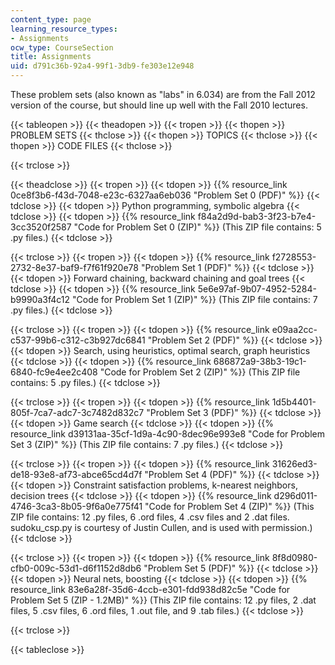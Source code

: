 ```yaml
---
content_type: page
learning_resource_types:
- Assignments
ocw_type: CourseSection
title: Assignments
uid: d791c36b-92a4-99f1-3db9-fe303e12e948
---
```


These problem sets (also known as "labs" in 6.034) are from the Fall 2012 version of the course, but should line up well with the Fall 2010 lectures.

{{< tableopen >}}
{{< theadopen >}}
{{< tropen >}}
{{< thopen >}}
PROBLEM SETS
{{< thclose >}}
{{< thopen >}}
TOPICS
{{< thclose >}}
{{< thopen >}}
CODE FILES
{{< thclose >}}

{{< trclose >}}

{{< theadclose >}}
{{< tropen >}}
{{< tdopen >}}
{{% resource_link 0ce8f3b6-f43d-7048-e23c-6327aa6eb036 "Problem Set 0 (PDF)" %}}
{{< tdclose >}}
{{< tdopen >}}
Python programming, symbolic algebra
{{< tdclose >}}
{{< tdopen >}}
{{% resource_link f84a2d9d-bab3-3f23-b7e4-3cc3520f2587 "Code for Problem Set 0 (ZIP)" %}} (This ZIP file contains: 5 .py files.)
{{< tdclose >}}

{{< trclose >}}
{{< tropen >}}
{{< tdopen >}}
{{% resource_link f2728553-2732-8e37-baf9-f7f61f920e78 "Problem Set 1 (PDF)" %}}
{{< tdclose >}}
{{< tdopen >}}
Forward chaining, backward chaining and goal trees
{{< tdclose >}}
{{< tdopen >}}
{{% resource_link 5e6e97af-9b07-4952-5284-b9990a3f4c12 "Code for Problem Set 1 (ZIP)" %}} (This ZIP file contains: 7 .py files.)
{{< tdclose >}}

{{< trclose >}}
{{< tropen >}}
{{< tdopen >}}
{{% resource_link e09aa2cc-c537-99b6-c312-c3b927dc6841 "Problem Set 2 (PDF)" %}}
{{< tdclose >}}
{{< tdopen >}}
Search, using heuristics, optimal search, graph heuristics
{{< tdclose >}}
{{< tdopen >}}
{{% resource_link 686872a9-38b3-19c1-6840-fc9e4ee2c408 "Code for Problem Set 2 (ZIP)" %}} (This ZIP file contains: 5 .py files.)
{{< tdclose >}}

{{< trclose >}}
{{< tropen >}}
{{< tdopen >}}
{{% resource_link 1d5b4401-805f-7ca7-adc7-3c7482d832c7 "Problem Set 3 (PDF)" %}}
{{< tdclose >}}
{{< tdopen >}}
Game search
{{< tdclose >}}
{{< tdopen >}}
{{% resource_link d39131aa-35cf-1d9a-4c90-8dec96e993e8 "Code for Problem Set 3 (ZIP)" %}} (This ZIP file contains: 7 .py files.)
{{< tdclose >}}

{{< trclose >}}
{{< tropen >}}
{{< tdopen >}}
{{% resource_link 31626ed3-de18-93e8-af73-abce65cd4d7f "Problem Set 4 (PDF)" %}}
{{< tdclose >}}
{{< tdopen >}}
Constraint satisfaction problems, k-nearest neighbors, decision trees
{{< tdclose >}}
{{< tdopen >}}
{{% resource_link d296d011-4746-3ca3-8b05-9f6a0e775f41 "Code for Problem Set 4 (ZIP)" %}} (This ZIP file contains: 12 .py files, 6 .ord files, 4 .csv files and 2 .dat files. sudoku\_csp.py is courtesy of Justin Cullen, and is used with permission.)
{{< tdclose >}}

{{< trclose >}}
{{< tropen >}}
{{< tdopen >}}
{{% resource_link 8f8d0980-cfb0-009c-53d1-d6f1152d8db6 "Problem Set 5 (PDF)" %}}
{{< tdclose >}}
{{< tdopen >}}
Neural nets, boosting
{{< tdclose >}}
{{< tdopen >}}
{{% resource_link 83e6a28f-35d6-4ccb-e301-fdd938d82c5e "Code for Problem Set 5 (ZIP - 1.2MB)" %}} (This ZIP file contains: 12 .py files, 2 .dat files, 5 .csv files, 6 .ord files, 1 .out file, and 9 .tab files.)
{{< tdclose >}}

{{< trclose >}}

{{< tableclose >}}
